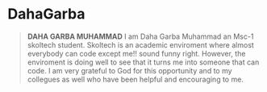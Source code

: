 # DahaGarba
> **DAHA GARBA MUHAMMAD**
I am Daha Garba Muhammad an Msc-1 skoltech student. Skoltech is an academic enviroment where almost everybody can code except me!! sound funny right. However, the enviroment is doing well to see that it turns me into someone that can code. I am very grateful to God for this opportunity and to my collegues as well who have been helpful and encouraging to me.
